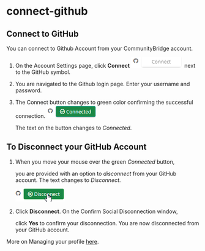 # connect-github

## Connect to GitHub

You can connect to Github Account from your CommunityBridge account.

1. On the Account Settings page, click **Connect** ![Connect to GitHub](../.gitbook/assets/github_connect.png) next to the GitHub symbol.
2. You are navigated to the Github login page. Enter your username and password.
3. The Connect button changes to green color confirming the successful connection. ![Connected to GitHub](../.gitbook/assets/github_connected.png)

   The text on the button changes to _Connected_.

## To Disconnect your GitHub Account

1. When you move your mouse over the green _Connected_ button, 

   you are provided with an option to _disconnect_ from your GitHub account. The text changes to _Disconnect_. 

   ![Disconnect from GitHub](../.gitbook/assets/github_disconected.png)

2. Click **Disconnect**. On the Confirm Social Disconnection window, 

   click **Yes** to confirm your disconnection. You are now disconnected from your GitHub account.

More on Managing your profile [here](account-settings.md).

